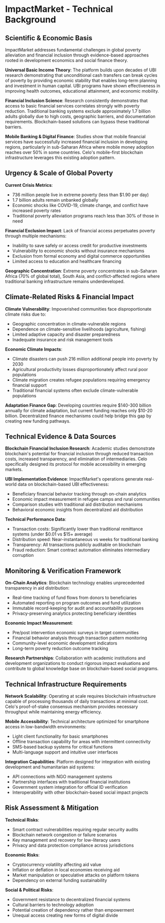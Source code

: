 # ImpactMarket - Technical Background

## Scientific & Economic Basis

ImpactMarket addresses fundamental challenges in global poverty alleviation and financial inclusion through evidence-based approaches rooted in development economics and social finance theory.

**Universal Basic Income Theory**:
The platform builds upon decades of UBI research demonstrating that unconditional cash transfers can break cycles of poverty by providing economic stability that enables long-term planning and investment in human capital. UBI programs have shown effectiveness in improving health outcomes, educational attainment, and economic mobility.

**Financial Inclusion Science**:
Research consistently demonstrates that access to basic financial services correlates strongly with poverty reduction. Traditional banking systems exclude approximately 1.7 billion adults globally due to high costs, geographic barriers, and documentation requirements. Blockchain-based solutions can bypass these traditional barriers.

**Mobile Banking & Digital Finance**:
Studies show that mobile financial services have successfully increased financial inclusion in developing regions, particularly in sub-Saharan Africa where mobile money adoption reaches over 50% in some countries. Celo's mobile-first blockchain infrastructure leverages this existing adoption pattern.

## Urgency & Scale of Global Poverty

**Current Crisis Metrics**:
- 736 million people live in extreme poverty (less than $1.90 per day)
- 1.7 billion adults remain unbanked globally
- Economic shocks like COVID-19, climate change, and conflict have increased poverty rates
- Traditional poverty alleviation programs reach less than 30% of those in need

**Financial Exclusion Impact**:
Lack of financial access perpetuates poverty through multiple mechanisms:
- Inability to save safely or access credit for productive investments
- Vulnerability to economic shocks without insurance mechanisms
- Exclusion from formal economy and digital commerce opportunities
- Limited access to education and healthcare financing

**Geographic Concentration**:
Extreme poverty concentrates in sub-Saharan Africa (70% of global total), South Asia, and conflict-affected regions where traditional banking infrastructure remains underdeveloped.

## Climate-Related Risks & Financial Impact

**Climate Vulnerability**:
Impoverished communities face disproportionate climate risks due to:
- Geographic concentration in climate-vulnerable regions
- Dependence on climate-sensitive livelihoods (agriculture, fishing)
- Limited adaptive capacity and disaster preparedness
- Inadequate insurance and risk management tools

**Economic Climate Impacts**:
- Climate disasters can push 216 million additional people into poverty by 2030
- Agricultural productivity losses disproportionately affect rural poor populations
- Climate migration creates refugee populations requiring emergency financial support
- Traditional financial systems often exclude climate-vulnerable populations

**Adaptation Finance Gap**:
Developing countries require $140-300 billion annually for climate adaptation, but current funding reaches only $10-20 billion. Decentralized finance mechanisms could help bridge this gap by creating new funding pathways.

## Technical Evidence & Data Sources

**Blockchain Financial Inclusion Research**:
Academic studies demonstrate blockchain's potential for financial inclusion through reduced transaction costs, increased transparency, and elimination of intermediaries. Celo specifically designed its protocol for mobile accessibility in emerging markets.

**UBI Implementation Evidence**:
ImpactMarket's operations generate real-world data on blockchain-based UBI effectiveness:
- Beneficiary financial behavior tracking through on-chain analytics
- Economic impact measurement in refugee camps and rural communities
- Comparison studies with traditional aid distribution mechanisms
- Behavioral economic insights from decentralized aid distribution

**Technical Performance Data**:
- Transaction costs: Significantly lower than traditional remittance systems (under $0.01 vs $15+ average)
- Distribution speed: Near-instantaneous vs weeks for traditional banking
- Transparency: All transactions publicly auditable on blockchain
- Fraud reduction: Smart contract automation eliminates intermediary corruption

## Monitoring & Verification Framework

**On-Chain Analytics**:
Blockchain technology enables unprecedented transparency in aid distribution:
- Real-time tracking of fund flows from donors to beneficiaries
- Automated reporting on program outcomes and fund utilization
- Immutable record-keeping for audit and accountability purposes
- Privacy-preserving analytics protecting beneficiary identities

**Economic Impact Measurement**:
- Pre/post intervention economic surveys in target communities
- Financial behavior analysis through transaction pattern monitoring
- Community-level economic development indicators
- Long-term poverty reduction outcome tracking

**Research Partnerships**:
Collaboration with academic institutions and development organizations to conduct rigorous impact evaluations and contribute to global knowledge base on blockchain-based social programs.

## Technical Infrastructure Requirements

**Network Scalability**:
Operating at scale requires blockchain infrastructure capable of processing thousands of daily transactions at minimal cost. Celo's proof-of-stake consensus mechanism provides necessary throughput while maintaining energy efficiency.

**Mobile Accessibility**:
Technical architecture optimized for smartphone access in low-bandwidth environments:
- Light client functionality for basic smartphones
- Offline transaction capability for areas with intermittent connectivity
- SMS-based backup systems for critical functions
- Multi-language support and intuitive user interfaces

**Integration Capabilities**:
Platform designed for integration with existing development and humanitarian aid systems:
- API connections with NGO management systems
- Partnership interfaces with traditional financial institutions
- Government system integration for official ID verification
- Interoperability with other blockchain-based social impact projects

## Risk Assessment & Mitigation

**Technical Risks**:
- Smart contract vulnerabilities requiring regular security audits
- Blockchain network congestion or failure scenarios
- Key management and recovery for low-literacy users
- Privacy and data protection compliance across jurisdictions

**Economic Risks**:
- Cryptocurrency volatility affecting aid value
- Inflation or deflation in local economies receiving aid
- Market manipulation or speculative attacks on platform tokens
- Dependency on external funding sustainability

**Social & Political Risks**:
- Government resistance to decentralized financial systems
- Cultural barriers to technology adoption
- Potential creation of dependency rather than empowerment
- Unequal access creating new forms of digital divide
